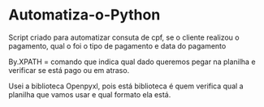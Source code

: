 # Automatiza-o-Python

Script criado para automatizar consuta de cpf, se o cliente realizou o pagamento, qual o foi o tipo de pagamento e data do pagamento

By.XPATH = comando que indica qual dado queremos pegar na planilha e verificar se está pago ou em atraso.

Usei a biblioteca Openpyxl, pois está biblioteca é quem verifica qual a planilha que vamos usar e qual formato ela está.


